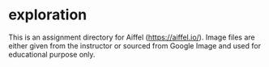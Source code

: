 # exploration

This is an assignment directory for Aiffel (https://aiffel.io/).
Image files are either given from the instructor or sourced from Google Image and used for educational purpose only. 
